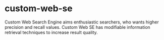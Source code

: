 # custom-web-se
Custom Web Search Engine aims enthusiastic searchers, who wants higher precision and recall values. Custom Web SE has modifiable information retrieval techniques to increase result quality.
